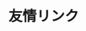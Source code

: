 # 友情リンク

<style>
  .friend-card {
    text-decoration: none !important;
    border-bottom: none !important;
  }
  .friend-card:hover, 
  .friend-card:focus {
    text-decoration: none !important;
    box-shadow: 0 1px 3px rgba(0,0,0,0.1) !important;
  }
  .friend-card * {
    text-decoration: none !important;
  }
</style>

<div class="grid grid-cols-1 md:grid-cols-2 gap-3 mt-4">

  <!-- 卡片1 -->
<!--  <a href="https://xxxx" target="_blank" class="friend-card card-base p-3">
    <div class="flex items-center gap-2">
      <img src="https://xxxx/favicon.ico" alt="xxxx" class="w-5 h-5 rounded">
      <div>
        <div class="font-bold text-sm leading-tight">xxxx</div>
        <div class="text-xs text-gray-500 mt-0.5 truncate">https://xxxx</div>
      </div>
    </div>
  </a>  -->

</div>